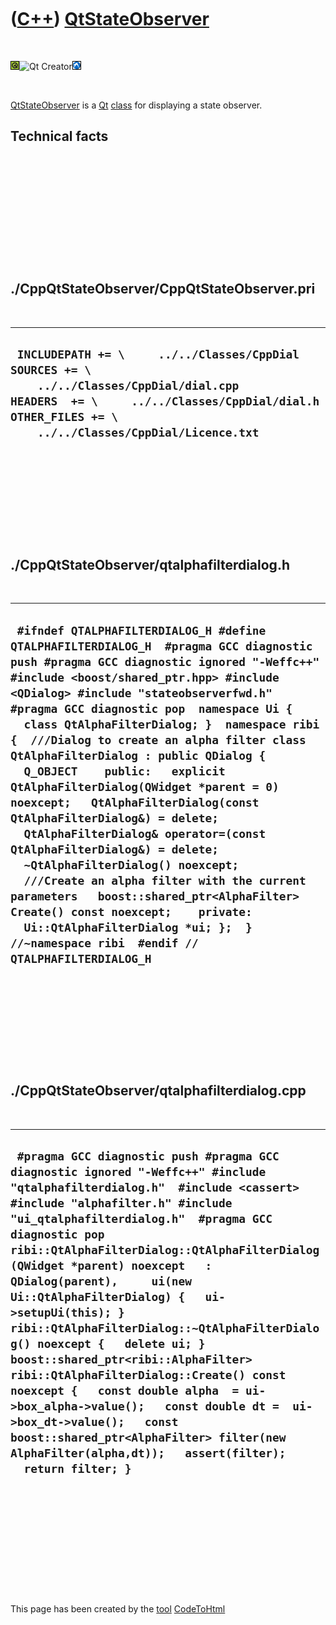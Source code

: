 



 

 

 

 

 

([C++](Cpp.md)) [QtStateObserver](CppQtStateObserver.md)
==========================================================

 

![Qt](PicQt.png)![Qt
Creator](PicQtCreator.png)![Lubuntu](PicLubuntu.png)

 

[QtStateObserver](CppQtStateObserver.md) is a [Qt](CppQt.md)
[class](CppClass.md) for displaying a state observer.

Technical facts
---------------

 

 

 

 

 

 

./CppQtStateObserver/CppQtStateObserver.pri
-------------------------------------------

 

  --------------------------------------------------------------------------------------------------------------------------------------------------------------------------------------------------------
  ` INCLUDEPATH += \     ../../Classes/CppDial  SOURCES += \     ../../Classes/CppDial/dial.cpp  HEADERS  += \     ../../Classes/CppDial/dial.h  OTHER_FILES += \     ../../Classes/CppDial/Licence.txt`
  --------------------------------------------------------------------------------------------------------------------------------------------------------------------------------------------------------

 

 

 

 

 

./CppQtStateObserver/qtalphafilterdialog.h
------------------------------------------

 

  ---------------------------------------------------------------------------------------------------------------------------------------------------------------------------------------------------------------------------------------------------------------------------------------------------------------------------------------------------------------------------------------------------------------------------------------------------------------------------------------------------------------------------------------------------------------------------------------------------------------------------------------------------------------------------------------------------------------------------------------------------------------------------------------------------------------------------------------------------------------------------------------
  ` #ifndef QTALPHAFILTERDIALOG_H #define QTALPHAFILTERDIALOG_H  #pragma GCC diagnostic push #pragma GCC diagnostic ignored "-Weffc++" #include <boost/shared_ptr.hpp> #include <QDialog> #include "stateobserverfwd.h" #pragma GCC diagnostic pop  namespace Ui {   class QtAlphaFilterDialog; }  namespace ribi {  ///Dialog to create an alpha filter class QtAlphaFilterDialog : public QDialog {   Q_OBJECT    public:   explicit QtAlphaFilterDialog(QWidget *parent = 0) noexcept;   QtAlphaFilterDialog(const QtAlphaFilterDialog&) = delete;   QtAlphaFilterDialog& operator=(const QtAlphaFilterDialog&) = delete;   ~QtAlphaFilterDialog() noexcept;    ///Create an alpha filter with the current parameters   boost::shared_ptr<AlphaFilter> Create() const noexcept;    private:   Ui::QtAlphaFilterDialog *ui; };  } //~namespace ribi  #endif // QTALPHAFILTERDIALOG_H`
  ---------------------------------------------------------------------------------------------------------------------------------------------------------------------------------------------------------------------------------------------------------------------------------------------------------------------------------------------------------------------------------------------------------------------------------------------------------------------------------------------------------------------------------------------------------------------------------------------------------------------------------------------------------------------------------------------------------------------------------------------------------------------------------------------------------------------------------------------------------------------------------------

 

 

 

 

 

./CppQtStateObserver/qtalphafilterdialog.cpp
--------------------------------------------

 

  ---------------------------------------------------------------------------------------------------------------------------------------------------------------------------------------------------------------------------------------------------------------------------------------------------------------------------------------------------------------------------------------------------------------------------------------------------------------------------------------------------------------------------------------------------------------------------------------------------------------------------------------------------------------------------------------------------------------------------------------------------------------------
  ` #pragma GCC diagnostic push #pragma GCC diagnostic ignored "-Weffc++" #include "qtalphafilterdialog.h"  #include <cassert> #include "alphafilter.h" #include "ui_qtalphafilterdialog.h"  #pragma GCC diagnostic pop  ribi::QtAlphaFilterDialog::QtAlphaFilterDialog(QWidget *parent) noexcept   : QDialog(parent),     ui(new Ui::QtAlphaFilterDialog) {   ui->setupUi(this); }  ribi::QtAlphaFilterDialog::~QtAlphaFilterDialog() noexcept {   delete ui; }  boost::shared_ptr<ribi::AlphaFilter> ribi::QtAlphaFilterDialog::Create() const noexcept {   const double alpha  = ui->box_alpha->value();   const double dt =  ui->box_dt->value();   const boost::shared_ptr<AlphaFilter> filter(new AlphaFilter(alpha,dt));   assert(filter);   return filter; }`
  ---------------------------------------------------------------------------------------------------------------------------------------------------------------------------------------------------------------------------------------------------------------------------------------------------------------------------------------------------------------------------------------------------------------------------------------------------------------------------------------------------------------------------------------------------------------------------------------------------------------------------------------------------------------------------------------------------------------------------------------------------------------------

 

 

 

 

 





 




This page has been created by the [tool](Tools.md)
[CodeToHtml](ToolCodeToHtml.md)
